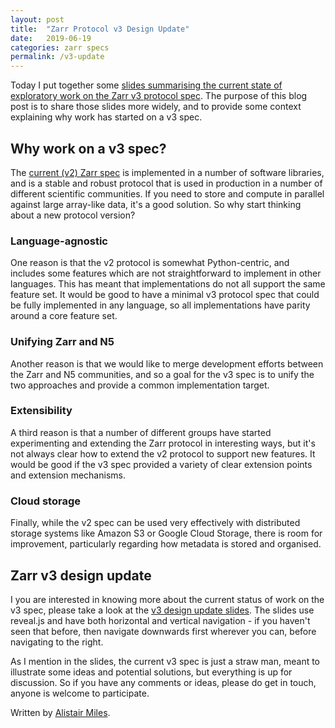 ```yaml
---
layout: post
title:  "Zarr Protocol v3 Design Update"
date:   2019-06-19
categories: zarr specs
permalink: /v3-update
---
```


Today I put together some [slides summarising the current state of
exploratory work on the Zarr v3 protocol
spec](https://zarr-developers.github.io/slides/v3-update-20190619.html). The
purpose of this blog post is to share those slides more widely, and to
provide some context explaining why work has started on a v3 spec.

## Why work on a v3 spec?

The [current (v2) Zarr
spec](https://zarr.readthedocs.io/en/stable/spec/v2.html) is
implemented in a number of software libraries, and is a stable and
robust protocol that is used in production in a number of different
scientific communities. If you need to store and compute in parallel
against large array-like data, it's a good solution. So why start
thinking about a new protocol version?

### Language-agnostic

One reason is that the v2 protocol is somewhat Python-centric, and
includes some features which are not straightforward to implement in
other languages. This has meant that implementations do not all
support the same feature set. It would be good to have a minimal v3
protocol spec that could be fully implemented in any language, so all
implementations have parity around a core feature set.

### Unifying Zarr and N5

Another reason is that we would like to merge development efforts
between the Zarr and N5 communities, and so a goal for the v3 spec is
to unify the two approaches and provide a common implementation
target.

### Extensibility

A third reason is that a number of different groups have started
experimenting and extending the Zarr protocol in interesting ways, but
it's not always clear how to extend the v2 protocol to support new
features. It would be good if the v3 spec provided a variety of clear
extension points and extension mechanisms.

### Cloud storage

Finally, while the v2 spec can be used very effectively with
distributed storage systems like Amazon S3 or Google Cloud Storage,
there is room for improvement, particularly regarding how metadata is
stored and organised.

## Zarr v3 design update

I you are interested in knowing more about the current status of work
on the v3 spec, please take a look at the [v3 design update
slides](https://zarr-developers.github.io/slides/v3-update-20190619.html). The
slides use reveal.js and have both horizontal and vertical
navigation - if you haven't seen that before, then navigate downwards
first wherever you can, before navigating to the right.

As I mention in the slides, the current v3 spec is just a straw man,
meant to illustrate some ideas and potential solutions, but everything
is up for discussion. So if you have any comments or ideas, please do
get in touch, anyone is welcome to participate.


Written by [Alistair Miles](https://github.com/alimanfoo).

